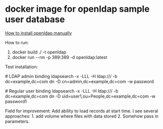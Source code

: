 
# docker image for openldap sample user database

[How to install openldap manually](https://help.ubuntu.com/lts/serverguide/openldap-server.html.en)

How to run:
 1. docker build ./ -t openldap
 2. docker run --rm -p 389:389 -d openldap:latest

Test installation:

\# LDAP admin binding
ldapsearch -x -LLL -H ldap:/// -b dc=example,dc=com dn -D cn=admin,dc=example,dc=com -w password

\# Regular user binding
ldapsearch -x -LLL -H ldap:/// -b dc=example,dc=com dn -D uid=user1,ou=People,dc=example,dc=com -w password1

Field for improvement:
 Add ability to load records at start time. I see several approaches: 1. add volume where files with data stored 2. Somehow pass in parameters.